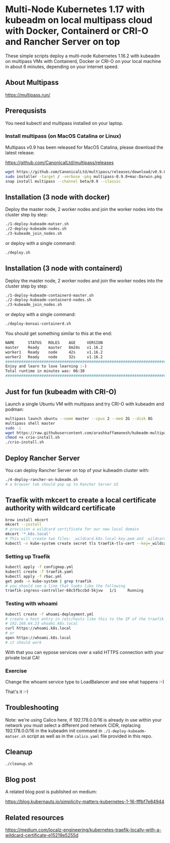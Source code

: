 # Multi-Node Kubernetes 1.17 with kubeadm on local multipass cloud with Docker, Containerd or CRI-O and Rancher Server on top

These simple scripts deploy a multi-node Kubernetes 1.16.2 with kubeadm on multipass VMs with Containerd, Docker or CRI-O on your local machine in about 6 minutes, depending on your internet speed.

## About Multipass

https://multipass.run/

## Prerequsists

You need kubectl and multipass installed on your laptop.

### Install multipass (on MacOS Catalina or Linux)

Multipass v0.9 has been released for MacOS Catalina, please download the latest release:

https://github.com/CanonicalLtd/multipass/releases


```bash
wget https://github.com/CanonicalLtd/multipass/releases/download/v0.9.0/multipass-0.9.0+mac-Darwin.pkg
sudo installer -target / -verbose -pkg multipass-0.9.0+mac-Darwin.pkg
snap install multipass --channel beta/0.9 --classic
```

## Installation (3 node with docker)

Deploy the master node, 2 worker nodes and join the worker nodes into the cluster step by step:

```bash
./1-deploy-kubeadm-matser.sh
./2-deploy-kubeadm-nodes.sh
./3-kubeadm_join_nodes.sh
```

or deploy with a single command:

```bash
./deploy.sh
```

## Installation (3 node with containerd)

Deploy the master node, 2 worker nodes and join the worker nodes into the cluster step by step:

```bash
./1-deploy-kubeadm-containerd-master.sh
./2-deploy-kubeadm-containerd-nodes.sh
./3-kubeadm_join_nodes.sh
```

or deploy with a single command:

```bash
./deploy-bonsai-containerd.sh
```

You should get something similar to this at the end:

```bash
NAME      STATUS   ROLES    AGE     VERSION
master    Ready    master   6m24s   v1.16.2
worker1   Ready    node     42s     v1.16.2
worker2   Ready    node     32s     v1.16.2
############################################################################
Enjoy and learn to love learning :-)
Total runtime in minutes was: 06:30
############################################################################
```

## Just for fun (kubeadm with CRI-O)

Launch a single Ubuntu VM with multipass and try CRI-O with kubeadm and podman:

```bash
multipass launch ubuntu --name master --cpus 2 --mem 2G --disk 8G
multipass shell master
sudo -i
wget https://raw.githubusercontent.com/arashkaffamanesh/kubeadm-multipass/master/crio-install.sh
chmod +x crio-install.sh
./crio-install.sh
```

## Deploy Rancher Server

You can deploy Rancher Server on top of your kubeadm cluster with:

```bash
./4-deploy-rancher-on-kubeadm.sh
# a browser tab should pop up to Rancher Server UI
```

## Traefik with mkcert to create a local certificate authority with wildcard certificate

```bash
brew install mkcert
mkcert --install
# provision a wildcard certificate for our new local domain
mkcert '*.k8s.local'
# This will create two files: _wildcard.k8s.local-key.pem and _wildcard.k8s.local.pem.
kubectl -n kube-system create secret tls traefik-tls-cert --key=_wildcard.k8s.local-key.pem --cert=_wildcard.k8s.local.pem
```

### Setting up Traefik

```bash
kubectl apply -f configmap.yml
kubectl create -f traefik.yaml
kubectl apply -f rbac.yml
get pods -n kube-system | grep traefik
# you should see a line that looks like the following
traefik-ingress-controller-68c5fbccbd-5kjvw   1/1     Running
```

### Testing with whoami

```bash
kubectl create -f whoami-deployment.yml
# create a host entry in /etc/hosts like this to the IP of the traefik ingress controller svc
# 192.168.64.23 whoami.k8s.local 
curl https://whoami.k8s.local
# or
open https://whoami.k8s.local
# it should work
```

With that you can eypose services over a valid HTTPS connection with your private local CA!

### Exercise 

Change the whoami service type to LoadBalancer and see what happens :-)

That's it :-)

## Troubleshooting

Note: we're using Calico here, if 192.178.0.0/16 is already in use within your network you must select a different pod network CIDR, replacing 192.178.0.0/16 in the kubeadm init command in `./1-deploy-kubeadm-matser.sh` script as well as in the `calico.yaml` file provided in this repo.

## Cleanup

```bash
./cleanup.sh
```

## Blog post

A related blog post is published on medium:

https://blog.kubernauts.io/simplicity-matters-kubernetes-1-16-fffbf7e84944

## Related resources

https://medium.com/localz-engineering/kubernetes-traefik-locally-with-a-wildcard-certificate-e15219e5255d




